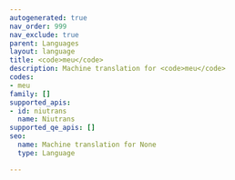 ```yaml
---
autogenerated: true
nav_order: 999
nav_exclude: true
parent: Languages
layout: language
title: <code>meu</code>
description: Machine translation for <code>meu</code>
codes:
- meu
family: []
supported_apis:
- id: niutrans
  name: Niutrans
supported_qe_apis: []
seo:
  name: Machine translation for None
  type: Language

---
```


